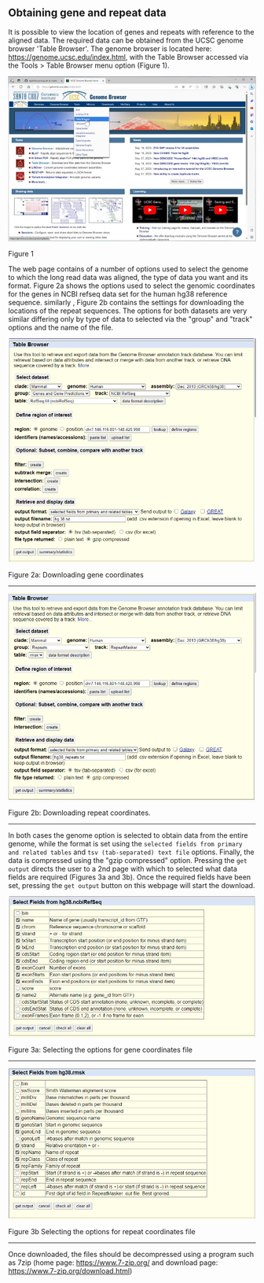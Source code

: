 ## Obtaining gene and repeat data
It is possible to view the location of genes and repeats with reference to the aligned data. The required data can be obtained from the UCSC genome browser 'Table Browser'. The genome browser is located here: https://genome.ucsc.edu/index.html, with the Table Browser accessed via the Tools > Table Browser menu option (Figure 1). 

![Figure 1](images/fig1_genomeBrowser.jpg)

Figure 1

The web page contains of a number of options used to select the genome to which the long read data was aligned, the type of data you want and its format. Figure 2a shows the options used to select the genomic coordinates for the genes in NCBI refseq data set for the human hg38 reference sequence. similarly , Figure 2b contains the settings for downloading the locations of the repeat sequences. The options for both datasets are very similar differing only by type of data to selected via the "group" and "track" options and the name of the file.

![Figure 2a](images/fig2_genes.png)

Figure 2a: Downloading gene coordinates

<hr />

![Figure 2b](images/fig2_repeats.png)

Figure 2b: Downloading repeat coordinates.

<hr />

In both cases the genome option is selected to obtain data from the entire genome, while the format is set using the ```selected fields from primary and related tables``` and ```tsv (tab-separated) text file``` options. Finally, the data is compressed using the "gzip compressed" option. Pressing the ```get output``` directs the user to a 2nd page with which to selected what data fields are required (Figures 3a and 3b). Once the required fields have been set, pressing the ```get output``` button on this webpage will start the download.

![Figure 3a](images/fig3_genes.png)

Figure 3a: Selecting the options for gene coordinates file

<hr />

![Figure 3b](images/fig3_repeats.png)

Figure 3b Selecting the options for repeat coordinates file

<hr />

Once downloaded, the files should be decompressed using a program such as 7zip (home page: https://www.7-zip.org/ and download page: https://www.7-zip.org/download.html)